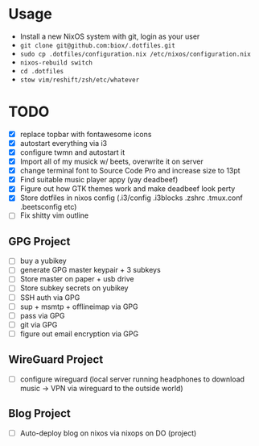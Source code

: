 # Usage

- Install a new NixOS system with git, login as your user
- `git clone git@github.com:biox/.dotfiles.git`
- `sudo cp .dotfiles/configuration.nix /etc/nixos/configuration.nix`
- `nixos-rebuild switch`
- `cd .dotfiles`
- `stow vim/reshift/zsh/etc/whatever`

# TODO

- [x] replace topbar with fontawesome icons
- [x] autostart everything via i3
- [x] configure twmn and autostart it
- [x] Import all of my musick w/ beets, overwrite it on server
- [x] change terminal font to Source Code Pro and increase size to 13pt
- [x] Find suitable music player appy (yay deadbeef)
- [x] Figure out how GTK themes work and make deadbeef look perty
- [x] Store dotfiles in nixos config (.i3/config .i3blocks .zshrc .tmux.conf .beetsconfig etc)
- [ ] Fix shitty vim outline

## GPG Project

- [ ] buy a yubikey
- [ ] generate GPG master keypair + 3 subkeys
- [ ] Store master on paper + usb drive
- [ ] Store subkey secrets on yubikey
- [ ] SSH auth via GPG
- [ ] sup + msmtp + offlineimap via GPG
- [ ] pass via GPG
- [ ] git via GPG
- [ ] figure out email encryption via GPG

## WireGuard Project

- [ ] configure wireguard (local server running headphones to download music -> VPN via wireguard to the outside world)

## Blog Project

- [ ] Auto-deploy blog on nixos via nixops on DO (project)
